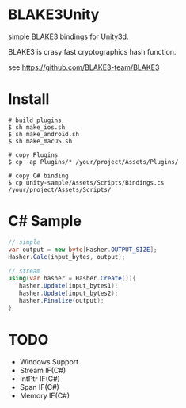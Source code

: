 # BLAKE3Unity

simple BLAKE3 bindings for Unity3d.

BLAKE3 is crasy fast cryptographics hash function.

see https://github.com/BLAKE3-team/BLAKE3

# Install

```
# build plugins
$ sh make_ios.sh
$ sh make_android.sh
$ sh make_macOS.sh

# copy Plugins
$ cp -ap Plugins/* /your/project/Assets/Plugins/

# copy C# binding
$ cp unity-sample/Assets/Scripts/Bindings.cs /your/project/Assets/Scripts/
```

# C# Sample

```csharp
// simple
var output = new byte[Hasher.OUTPUT_SIZE];
Hasher.Calc(input_bytes, output);

// stream
using(var hasher = Hasher.Create()){
   hasher.Update(input_bytes1);
   hasher.Update(input_bytes2);
   hasher.Finalize(output);
}
```

# TODO

* Windows Support
* Stream IF(C#)
* IntPtr IF(C#)
* Span<T>   IF(C#)
* Memory <T> IF(C#)


